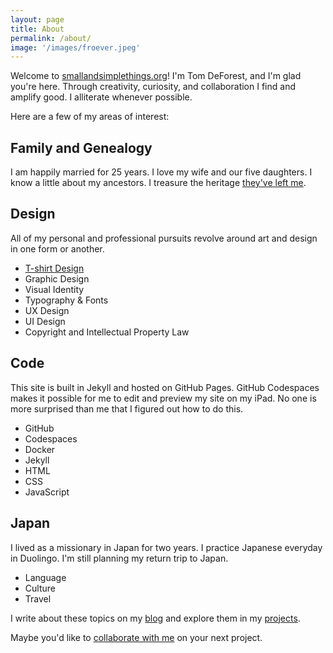 ```yaml
---
layout: page
title: About
permalink: /about/
image: '/images/froever.jpeg'
---
```


Welcome to [smallandsimplethings.org](https://www.smallandsimplethings.org)! I'm Tom DeForest, and I'm glad you're here. Through creativity, curiosity, and collaboration I find and amplify good. I alliterate whenever possible.

Here are a few of my areas of interest:

## Family and Genealogy

I am happily married for 25 years. I love my wife and our five daughters. I know a little about my ancestors. I treasure the heritage [they've left me](/project/a-walloon-family-in-america).

## Design

All of my personal and professional pursuits revolve around art and design in one form or another.

- [T-shirt Design]({{site.baseurl}}/project/t-shirt-design)
- Graphic Design
- Visual Identity
- Typography & Fonts
- UX Design
- UI Design
- Copyright and Intellectual Property Law

## Code

This site is built in Jekyll and hosted on GitHub Pages. GitHub Codespaces makes it possible for me to edit and preview my site on my iPad. No one is more surprised than me that I figured out how to do this.

- GitHub
- Codespaces
- Docker
- Jekyll
- HTML
- CSS
- JavaScript

## Japan

I lived as a missionary in Japan for two years. I practice Japanese everyday in Duolingo. I'm still planning my return trip to Japan.

- Language
- Culture
- Travel

I write about these topics on my [blog]({{site.baseurl}}/blog/) and explore them in my [projects]({{site.baseurl}}/projects/).

Maybe you'd like to [collaborate with me](mailto:hi@smallandsimplethings.org) on your next project.